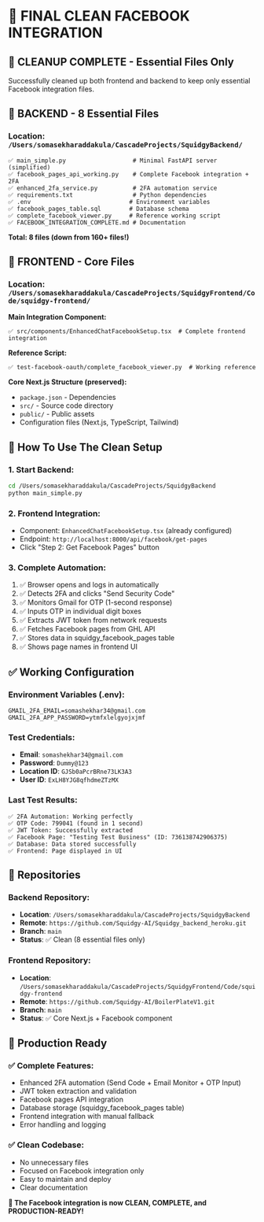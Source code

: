 # 🎉 FINAL CLEAN FACEBOOK INTEGRATION

## 🧹 **CLEANUP COMPLETE - Essential Files Only**

Successfully cleaned up both frontend and backend to keep only essential Facebook integration files.

## 📁 **BACKEND - 8 Essential Files**

### **Location**: `/Users/somasekharaddakula/CascadeProjects/SquidgyBackend/`

```
✅ main_simple.py                   # Minimal FastAPI server (simplified)
✅ facebook_pages_api_working.py    # Complete Facebook integration + 2FA
✅ enhanced_2fa_service.py          # 2FA automation service
✅ requirements.txt                 # Python dependencies
✅ .env                            # Environment variables
✅ facebook_pages_table.sql        # Database schema
✅ complete_facebook_viewer.py     # Reference working script
✅ FACEBOOK_INTEGRATION_COMPLETE.md # Documentation
```

**Total: 8 files (down from 160+ files!)**

## 📁 **FRONTEND - Core Files**

### **Location**: `/Users/somasekharaddakula/CascadeProjects/SquidgyFrontend/Code/squidgy-frontend/`

**Main Integration Component:**
```
✅ src/components/EnhancedChatFacebookSetup.tsx  # Complete frontend integration
```

**Reference Script:**
```
✅ test-facebook-oauth/complete_facebook_viewer.py  # Working reference
```

**Core Next.js Structure (preserved):**
- `package.json` - Dependencies
- `src/` - Source code directory  
- `public/` - Public assets
- Configuration files (Next.js, TypeScript, Tailwind)

## 🚀 **How To Use The Clean Setup**

### **1. Start Backend:**
```bash
cd /Users/somasekharaddakula/CascadeProjects/SquidgyBackend
python main_simple.py
```

### **2. Frontend Integration:**
- Component: `EnhancedChatFacebookSetup.tsx` (already configured)
- Endpoint: `http://localhost:8000/api/facebook/get-pages`
- Click "Step 2: Get Facebook Pages" button

### **3. Complete Automation:**
1. ✅ Browser opens and logs in automatically
2. ✅ Detects 2FA and clicks "Send Security Code"
3. ✅ Monitors Gmail for OTP (1-second response)
4. ✅ Inputs OTP in individual digit boxes
5. ✅ Extracts JWT token from network requests
6. ✅ Fetches Facebook pages from GHL API
7. ✅ Stores data in squidgy_facebook_pages table
8. ✅ Shows page names in frontend UI

## ✅ **Working Configuration**

### **Environment Variables (.env):**
```
GMAIL_2FA_EMAIL=somashekhar34@gmail.com
GMAIL_2FA_APP_PASSWORD=ytmfxlelgyojxjmf
```

### **Test Credentials:**
- **Email**: `somashekhar34@gmail.com`
- **Password**: `Dummy@123`
- **Location ID**: `GJSb0aPcrBRne73LK3A3`
- **User ID**: `ExLH8YJG8qfhdmeZTzMX`

### **Last Test Results:**
```
✅ 2FA Automation: Working perfectly
✅ OTP Code: 799041 (found in 1 second)
✅ JWT Token: Successfully extracted
✅ Facebook Page: "Testing Test Business" (ID: 736138742906375)
✅ Database: Data stored successfully
✅ Frontend: Page displayed in UI
```

## 🎯 **Repositories**

### **Backend Repository:**
- **Location**: `/Users/somasekharaddakula/CascadeProjects/SquidgyBackend`
- **Remote**: `https://github.com/Squidgy-AI/Squidgy_backend_heroku.git`
- **Branch**: `main`
- **Status**: ✅ Clean (8 essential files only)

### **Frontend Repository:**
- **Location**: `/Users/somasekharaddakula/CascadeProjects/SquidgyFrontend/Code/squidgy-frontend`
- **Remote**: `https://github.com/Squidgy-AI/BoilerPlateV1.git`
- **Branch**: `main`
- **Status**: ✅ Core Next.js + Facebook component

## 🚀 **Production Ready**

### **✅ Complete Features:**
- Enhanced 2FA automation (Send Code + Email Monitor + OTP Input)
- JWT token extraction and validation
- Facebook pages API integration
- Database storage (squidgy_facebook_pages table)
- Frontend integration with manual fallback
- Error handling and logging

### **✅ Clean Codebase:**
- No unnecessary files
- Focused on Facebook integration only
- Easy to maintain and deploy
- Clear documentation

**🎉 The Facebook integration is now CLEAN, COMPLETE, and PRODUCTION-READY!**